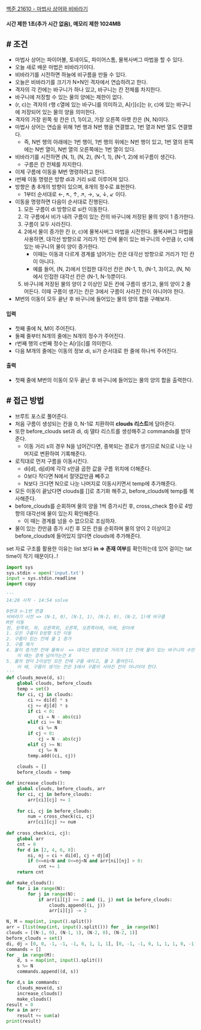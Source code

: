 
[백준 21610 - 마법사 상어와 비바라기](https://www.acmicpc.net/problem/21610)

#### **시간 제한 1초(추가 시간 없음), 메모리 제한 1024MB**

## **# 조건**

- 마법사 상어는 파이어볼, 토네이도, 파이어스톰, 물복사버그 마법을 할 수 있다.
- 오늘 새로 배운 마법은 비바라기이다.
- 비바라기를 시전하면 하늘에 비구름을 만들 수 있다. 
- 오늘은 비바라기를 크기가 N×N인 격자에서 연습하려고 한다. 
- 격자의 각 칸에는 바구니가 하나 있고, 바구니는 칸 전체를 차지한다. 
- 바구니에 저장할 수 있는 물의 양에는 제한이 없다. 
- (r, c)는 격자의 r행 c열에 있는 바구니를 의미하고, A[r][c]는 (r, c)에 있는 바구니에 저장되어 있는 물의 양을 의미한다.
- 격자의 가장 왼쪽 윗 칸은 (1, 1)이고, 가장 오른쪽 아랫 칸은 (N, N)이다.
- 마법사 상어는 연습을 위해 1번 행과 N번 행을 연결했고, 1번 열과 N번 열도 연결했다. 
	- 즉, N번 행의 아래에는 1번 행이, 1번 행의 위에는 N번 행이 있고, 1번 열의 왼쪽에는 N번 열이, N번 열의 오른쪽에는 1번 열이 있다.
- 비바라기를 시전하면 (N, 1), (N, 2), (N-1, 1), (N-1, 2)에 비구름이 생긴다. 
	- 구름은 칸 전체를 차지한다. 
- 이제 구름에 이동을 M번 명령하려고 한다.
- i번째 이동 명령은 방향 di과 거리 si로 이루어져 있다.
- 방향은 총 8개의 방향이 있으며, 8개의 정수로 표현한다. 
	- 1부터 순서대로 ←, ↖, ↑, ↗, →, ↘, ↓, ↙ 이다. 
- 이동을 명령하면 다음이 순서대로 진행된다.
	1. 모든 구름이 di 방향으로 si칸 이동한다.
	2. 각 구름에서 비가 내려 구름이 있는 칸의 바구니에 저장된 물의 양이 1 증가한다.
	3. 구름이 모두 사라진다.
	4. 2에서 물이 증가한 칸 (r, c)에 물복사버그 마법을 시전한다. 물복사버그 마법을 사용하면, 대각선 방향으로 거리가 1인 칸에 물이 있는 바구니의 수만큼 (r, c)에 있는 바구니의 물이 양이 증가한다.
		- 이때는 이동과 다르게 경계를 넘어가는 칸은 대각선 방향으로 거리가 1인 칸이 아니다.
		- 예를 들어, (N, 2)에서 인접한 대각선 칸은 (N-1, 1), (N-1, 3)이고, (N, N)에서 인접한 대각선 칸은 (N-1, N-1)뿐이다.
	5. 바구니에 저장된 물의 양이 2 이상인 모든 칸에 구름이 생기고, 물의 양이 2 줄어든다. 이때 구름이 생기는 칸은 3에서 구름이 사라진 칸이 아니어야 한다.
- M번의 이동이 모두 끝난 후 바구니에 들어있는 물의 양의 합을 구해보자.

#### **입력**
- 첫째 줄에 N, M이 주어진다.
- 둘째 줄부터 N개의 줄에는 N개의 정수가 주어진다. 
- r번째 행의 c번째 정수는 A[r][c]를 의미한다.
- 다음 M개의 줄에는 이동의 정보 di, si가 순서대로 한 줄에 하나씩 주어진다.

#### **출력**
- 첫째 줄에 M번의 이동이 모두 끝난 후 바구니에 들어있는 물의 양의 합을 출력한다.

## **# 접근 방법**

- 브루트 포스로 풀어준다.
- 처음 구름이 생성되는 칸을 0, N-1로 치환하여 **clouds 리스트**에 담아준다.
- 또한 before_clouds set과 di, dj 델타 리스트를 생성해주고 commands를 받아준다.
	- 이동 거리 s의 경우 N을 넘어간다면, 중복되는 경로가 생기므로 N으로 나눈 나머지로 변환하여 기록해준다.
- 로직대로 먼저 구름을 이동시킨다.
	- di[d], dj[d]에 각각 s만큼 곱한 값을 구름 위치에 더해준다.
	- 0보다 작다면 N에서 절댓값만큼 빼주고
	- N보다 크다면 N으로 나눈 나머지로 이동시키면서 temp에 추가해준다.
- 모든 이동이 끝났다면 clouds를 []로 초기화 해주고, before_clouds에 temp를 복사해준다.
- before_clouds를 순회하며 물의 양을 1씩 증가시킨 후, cross_check 함수로 4방향의 대각선에 물이 있는지 확인해준다.
	- 이 때는 경계를 넘을 수 없으므로 조심하자.
- 물이 있는 칸만큼 증가 시킨 후 모든 칸을 순회하며 물의 양이 2 이상이고 before_clouds에 들어있지 않다면 clouds에 추가해준다.

set 자료 구조를 활용한 이유는 list 보다 **in => 존재 여부**를 확인하는데 있어 걸이는 tat time이 작기 때문이다..!

```python
import sys
sys.stdin = open('input.txt')
input = sys.stdin.readline
import copy

'''
14:20 시작 - 14:54 solve

0번과 n-1번 연결
비바라기 시전 => (N-1, 0), (N-1, 1), (N-2, 0), (N-2, 1)에 비구름
M번 이동
왼, 왼쪽위, 위, 오른쪽위, 오른쪽, 오른쪽아래, 아래, 왼아래
1. 모든 구름이 D방향 S칸 이동
2. 구름이 있는 칸에 물 1 증가
3. 구름 제거
4. 물이 증가한 칸에 물복사  => 대각선 방향으로 거리가 1인 칸에 물이 있는 바구니의 수만큼 R, C의 물의 양이 증가
    이 때는 경계 넘어가는건 X
5. 물의 양이 2이상인 모든 칸에 구름 새이고, 물 2 줄어든다.
    이 때, 구름이 생기는 칸은 3에서 구름이 사라진 칸이 아니어야 한다.
'''
def clouds_move(d, s):
    global clouds, before_clouds
    temp = set()
    for ci, cj in clouds:
        ci += di[d] * s
        cj += dj[d] * s
        if ci < 0:
            ci = N - abs(ci)
        elif ci >= N:
            ci %= N
        if cj < 0:
            cj = N - abs(cj)
        elif cj >= N:
            cj %= N
        temp.add((ci, cj))
    
    clouds = []
    before_clouds = temp

def increase_clouds():
    global clouds, before_clouds, arr
    for ci, cj in before_clouds:
        arr[ci][cj] += 1
    
    for ci, cj in before_clouds:
        num = cross_check(ci, cj)
        arr[ci][cj] += num
    
def cross_check(ci, cj):
    global arr
    cnt = 0
    for d in [2, 4, 6, 8]:
        ni, nj = ci + di[d], cj + dj[d]
        if 0<=ni<N and 0<=nj<N and arr[ni][nj] > 0:
            cnt += 1
    return cnt

def make_clouds():
    for i in range(N):
        for j in range(N):
            if arr[i][j] >= 2 and (i, j) not in before_clouds:
                clouds.append((i, j))
                arr[i][j] -= 2

N, M = map(int, input().split())
arr = [list(map(int, input().split())) for _ in range(N)]
clouds = [(N-1, 0), (N-1, 1), (N-2, 0), (N-2, 1)]
before_clouds = set()
di, dj = [0, 0, -1, -1, -1, 0, 1, 1, 1], [0, -1, -1, 0, 1, 1, 1, 0, -1]
commands = []
for _ in range(M):
    d, s = map(int, input().split())
    s %= N
    commands.append((d, s))

for d,s in commands:
    clouds_move(d, s)
    increase_clouds()
    make_clouds()
result = 0
for a in arr:
    result += sum(a)
print(result)
```